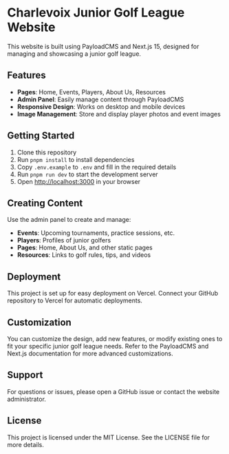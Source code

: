 # Charlevoix Junior Golf League Website

This website is built using PayloadCMS and Next.js 15, designed for managing and showcasing a junior golf league.

## Features

- **Pages**: Home, Events, Players, About Us, Resources
- **Admin Panel**: Easily manage content through PayloadCMS
- **Responsive Design**: Works on desktop and mobile devices
- **Image Management**: Store and display player photos and event images

## Getting Started

1. Clone this repository
2. Run `pnpm install` to install dependencies
3. Copy `.env.example` to `.env` and fill in the required details
4. Run `pnpm run dev` to start the development server
5. Open [http://localhost:3000](http://localhost:3000) in your browser

## Creating Content

Use the admin panel to create and manage:

- **Events**: Upcoming tournaments, practice sessions, etc.
- **Players**: Profiles of junior golfers
- **Pages**: Home, About Us, and other static pages
- **Resources**: Links to golf rules, tips, and videos

## Deployment

This project is set up for easy deployment on Vercel. Connect your GitHub repository to Vercel for automatic deployments.

## Customization

You can customize the design, add new features, or modify existing ones to fit your specific junior golf league needs. Refer to the PayloadCMS and Next.js documentation for more advanced customizations.

## Support

For questions or issues, please open a GitHub issue or contact the website administrator.

## License

This project is licensed under the MIT License. See the LICENSE file for more details.
